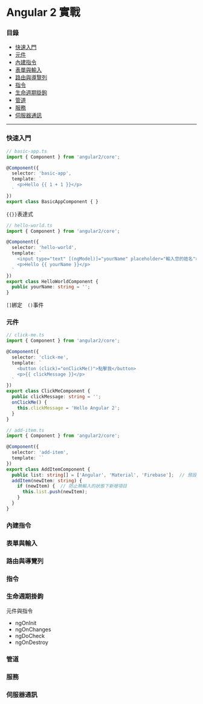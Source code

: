 # Angular 2 實戰

### 目錄
* [快速入門](#快速入門)
* [元件](#元件)
* [內建指令](#內建指令)
* [表單與輸入](#表單與輸入)
* [路由與導覽列](#路由與導覽列)
* [指令](#指令)
* [生命週期掛鉤](#生命週期掛鉤)
* [管道](#管道)
* [服務](#服務)
* [伺服器通訊](#伺服器通訊)

***

### 快速入門
```ts
// basic-app.ts
import { Component } from 'angular2/core';

@Component({
  selector: 'basic-app',
  template: `
    <p>Hello {{ 1 + 1 }}</p>
  `
})
export class BasicAppComponent { }
```
`{{}}`表達式
```ts
// hello-world.ts
import { Component } from 'angular2/core';

@Component({
  selector: 'hello-world',
  template: `
    <input type="text" [(ngModel)]="yourName" placeholder="輸入您的姓名">
    <p>Hello {{ yourName }}</p>
  `
})
export class HelloWorldComponent {
  public yourName: string = '';
}
```
`[]`綁定　`()`事件

### 元件
```ts
// click-me.ts
import { Component } from 'angular2/core';

@Component({
  selector: 'click-me',
  template: `
    <button (click)="onClickMe()">點擊我</button>
    <p>{{ clickMessage }}</p>
  `
})
export class ClickMeComponent {
  public clickMessage: string = '';
  onClickMe() {
    this.clickMessage = 'Hello Angular 2';
  }
}
```
```ts
// add-item.ts
import { Component } from 'angular2/core';

@Component({
  selector: 'add-item',
  template: ``
})
export class AddItemComponent {
  public list: string[] = ['Angular', 'Material', 'Firebase'];  // 預設的清單
  addItem(newItem: string) {
    if (newItem) {  // 防止無輸入的狀態下新增項目
      this.list.push(newItem);
    }
  }
}
```


### 內建指令

### 表單與輸入

### 路由與導覽列

### 指令

### 生命週期掛鉤
元件與指令
* ngOnInit
* ngOnChanges
* ngDoCheck
* ngOnDestroy

### 管道

### 服務

### 伺服器通訊
